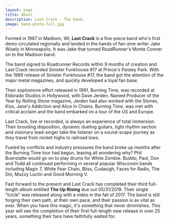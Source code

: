 ```yaml
---
layout: page
title: About
description: Last Crack - The band.
image: band-photo-full.jpg
---
```


Formed in 1987 in Madison, WI, **Last Crack** is a five-piece band who's first demo circulated regionally and landed in the hands of fan-zine writer Jake Wisely in Minneapolis. It was Jake that turned RoadRunner's Monte Conner on to the Madison band.

The band signed to Roadrunner Records within 9 months of creation and Last Crack recorded Sinister Funkhouse #17 at Prince's Paisley Park. With the 1989 release of Sinister Funkhouse #17, the band got the attention of the major metal magazines, and quickly developed a loyal fan base.

Their sophomore effort released in 1991, Burning Time, was recorded at Eldorado Studios in Hollywood, with Dave Jerden. Named Producer of the Year by Rolling Stone magazine, Jerden had also worked with the Stones, Kiss, Jane's Addiction and Alice In Chains. Burning Time, was met with critical acclaim and the band embarked on a tour of the US and Europe.

Last Crack, live or recorded, is always an experience of total immersion.  Their brooding disposition, dynamic dueling guitars, tight rhythm section and visionary lead-singer take the listener on a sound-scape journey as they travel from rocket highs to railroad lows.

Fueled by conflicts and industry pressures the band broke up months after the Burning Time tour had begun, leaving all wondering why? Phil Buerstatte would go on to play drums for White Zombie. Buddo, Paul, Don and Todd all continued performing in several popular Wisconsin bands including Magic 7, White Fear Chain, Bliss, Cudasigh, Faces for Radio, The Din, Muzzy Luctin and Good Morning V.

Fast forward to the present and Last Crack has completed their third full-length album entitled **The Up Rising** due out 05/31/2019. Their single "Icicle" was released along with a video in the fall of 2017. The band is still forging their own path, at their own pace, and their passion is as vital as ever. When you have this magic, it's something that never diminishes. This year will see the completion of their first full-length new release in over 25 years, something their fans have faithfully waited for.
